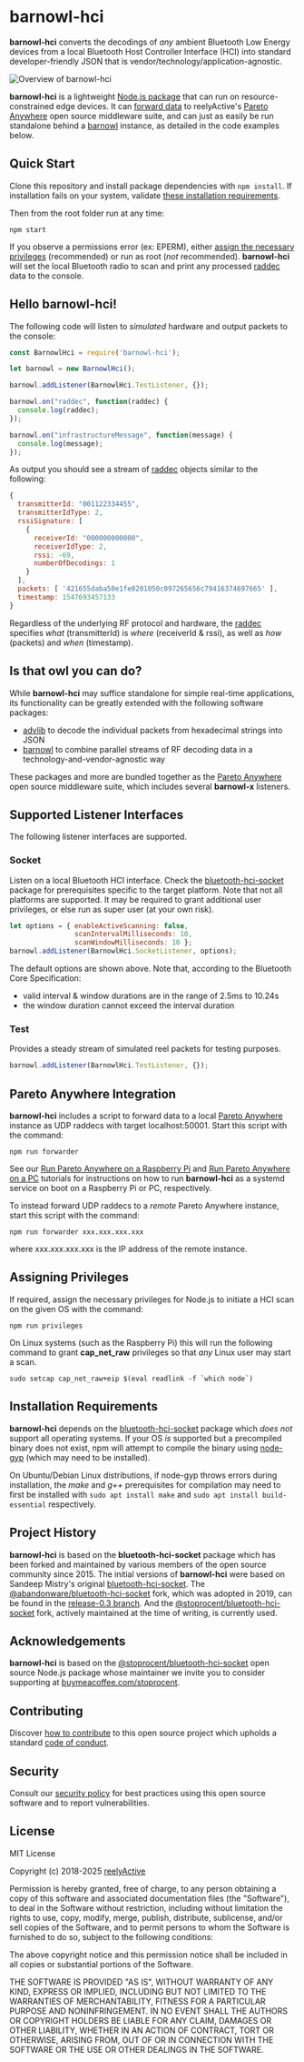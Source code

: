 barnowl-hci
===========

__barnowl-hci__ converts the decodings of _any_ ambient Bluetooth Low Energy devices from a local Bluetooth Host Controller Interface (HCI) into standard developer-friendly JSON that is vendor/technology/application-agnostic.

![Overview of barnowl-hci](https://reelyactive.github.io/barnowl-hci/images/overview.png)

__barnowl-hci__ is a lightweight [Node.js package](https://www.npmjs.com/package/barnowl-hci) that can run on resource-constrained edge devices.  It can [forward data](#pareto-anywhere-integration) to reelyActive's [Pareto Anywhere](https://www.reelyactive.com/pareto/anywhere/) open source middleware suite, and can just as easily be run standalone behind a [barnowl](https://github.com/reelyactive/barnowl) instance, as detailed in the code examples below.


Quick Start
-----------

Clone this repository and install package dependencies with `npm install`.  If installation fails on your system, validate [these installation requirements](#installation-requirements).

Then from the root folder run at any time:

    npm start

If you observe a permissions error (ex: EPERM), either [assign the necessary privileges](#assigning-privileges) (recommended) or run as root (_not_ recommended).  __barnowl-hci__ will set the local Bluetooth radio to scan and print any processed [raddec](https://github.com/reelyactive/raddec) data to the console.


Hello barnowl-hci!
------------------

The following code will listen to _simulated_ hardware and output packets to the console:

```javascript
const BarnowlHci = require('barnowl-hci');

let barnowl = new BarnowlHci();

barnowl.addListener(BarnowlHci.TestListener, {});

barnowl.on("raddec", function(raddec) {
  console.log(raddec);
});

barnowl.on("infrastructureMessage", function(message) {
  console.log(message);
});
```

As output you should see a stream of [raddec](https://github.com/reelyactive/raddec/) objects similar to the following:

```javascript
{
  transmitterId: "001122334455",
  transmitterIdType: 2,
  rssiSignature: [
    {
      receiverId: "000000000000",
      receiverIdType: 2,
      rssi: -69,
      numberOfDecodings: 1
    }
  ],
  packets: [ '421655daba50e1fe0201050c097265656c79416374697665' ],
  timestamp: 1547693457133
}
```

Regardless of the underlying RF protocol and hardware, the [raddec](https://github.com/reelyactive/raddec/) specifies _what_ (transmitterId) is _where_ (receiverId & rssi), as well as _how_ (packets) and _when_ (timestamp).


Is that owl you can do?
-----------------------

While __barnowl-hci__ may suffice standalone for simple real-time applications, its functionality can be greatly extended with the following software packages:
- [advlib](https://github.com/reelyactive/advlib) to decode the individual packets from hexadecimal strings into JSON
- [barnowl](https://github.com/reelyactive/barnowl) to combine parallel streams of RF decoding data in a technology-and-vendor-agnostic way

These packages and more are bundled together as the [Pareto Anywhere](https://www.reelyactive.com/pareto/anywhere) open source middleware suite, which includes several __barnowl-x__ listeners.


Supported Listener Interfaces
-----------------------------

The following listener interfaces are supported.

### Socket

Listen on a local Bluetooth HCI interface.  Check the [bluetooth-hci-socket](https://www.npmjs.com/package/@abandonware/bluetooth-hci-socket) package for prerequisites specific to the target platform.  Note that not all platforms are supported.  It may be required to grant additional user privileges, or else run as super user (at your own risk).

```javascript
let options = { enableActiveScanning: false,
                scanIntervalMilliseconds: 10,
                scanWindowMilliseconds: 10 };
barnowl.addListener(BarnowlHci.SocketListener, options);
```

The default options are shown above.  Note that, according to the Bluetooth Core Specification:
- valid interval & window durations are in the range of 2.5ms to 10.24s
- the window duration cannot exceed the interval duration

### Test

Provides a steady stream of simulated reel packets for testing purposes.

```javascript
barnowl.addListener(BarnowlHci.TestListener, {});
```


Pareto Anywhere Integration
---------------------------

__barnowl-hci__ includes a script to forward data to a local [Pareto Anywhere](https://www.reelyactive.com/pareto/anywhere/) instance as UDP raddecs with target localhost:50001.  Start this script with the command:

    npm run forwarder

See our [Run Pareto Anywhere on a Raspberry Pi](https://reelyactive.github.io/diy/pareto-anywhere-pi/#step02) and [Run Pareto Anywhere on a PC](https://reelyactive.github.io/diy/pareto-anywhere-pc/#step02) tutorials for instructions on how to run __barnowl-hci__ as a systemd service on boot on a Raspberry Pi or PC, respectively.

To instead forward UDP raddecs to a _remote_ Pareto Anywhere instance, start this script with the command:

    npm run forwarder xxx.xxx.xxx.xxx

where xxx.xxx.xxx.xxx is the IP address of the remote instance.


Assigning Privileges
--------------------

If required, assign the necessary privileges for Node.js to initiate a HCI scan on the given OS with the command:

    npm run privileges

On Linux systems (such as the Raspberry Pi) this will run the following command to grant __cap_net_raw__ privileges so that _any_ Linux user may start a scan.

    sudo setcap cap_net_raw+eip $(eval readlink -f `which node`)


Installation Requirements
-------------------------

__barnowl-hci__ depends on the [bluetooth-hci-socket](https://www.npmjs.com/package/@stoprocent/bluetooth-hci-socket) package which _does not_ support all operating systems.  If your OS _is_ supported but a precompiled binary does not exist, npm will attempt to compile the binary using [node-gyp](https://www.npmjs.com/package/node-gyp) (which may need to be installed).

On Ubuntu/Debian Linux distributions, if node-gyp throws errors during installation, the _make_ and _g++_ prerequisites for compilation may need to first be installed with `sudo apt install make` and `sudo apt install build-essential` respectively.


Project History
---------------

__barnowl-hci__ is based on the __bluetooth-hci-socket__ package which has been forked and maintained by various members of the open source community since 2015.  The initial versions of __barnowl-hci__ were based on Sandeep Mistry's original [bluetooth-hci-socket](https://www.npmjs.com/package/bluetooth-hci-socket).  The [@abandonware/bluetooth-hci-socket](https://www.npmjs.com/package/@abandonware/bluetooth-hci-socket) fork, which was adopted in 2019, can be found in the [release-0.3 branch](https://github.com/reelyactive/barnowl-hci/tree/release-0.3/).  And the [@stoprocent/bluetooth-hci-socket](https://www.npmjs.com/package/@stoprocent/bluetooth-hci-socket) fork, actively maintained at the time of writing, is currently used.


Acknowledgements
----------------

__barnowl-hci__ is based on the [@stoprocent/bluetooth-hci-socket](https://www.npmjs.com/package/@stoprocent/bluetooth-hci-socket) open source Node.js package whose maintainer we invite you to consider supporting at [buymeacoffee.com/stoprocent](https://www.buymeacoffee.com/stoprocent).


Contributing
------------

Discover [how to contribute](CONTRIBUTING.md) to this open source project which upholds a standard [code of conduct](CODE_OF_CONDUCT.md).


Security
--------

Consult our [security policy](SECURITY.md) for best practices using this open source software and to report vulnerabilities.


License
-------

MIT License

Copyright (c) 2018-2025 [reelyActive](https://www.reelyactive.com)

Permission is hereby granted, free of charge, to any person obtaining a copy of this software and associated documentation files (the "Software"), to deal in the Software without restriction, including without limitation the rights to use, copy, modify, merge, publish, distribute, sublicense, and/or sell copies of the Software, and to permit persons to whom the Software is furnished to do so, subject to the following conditions:

The above copyright notice and this permission notice shall be included in all copies or substantial portions of the Software.

THE SOFTWARE IS PROVIDED "AS IS", WITHOUT WARRANTY OF ANY KIND, EXPRESS OR 
IMPLIED, INCLUDING BUT NOT LIMITED TO THE WARRANTIES OF MERCHANTABILITY, 
FITNESS FOR A PARTICULAR PURPOSE AND NONINFRINGEMENT. IN NO EVENT SHALL THE 
AUTHORS OR COPYRIGHT HOLDERS BE LIABLE FOR ANY CLAIM, DAMAGES OR OTHER 
LIABILITY, WHETHER IN AN ACTION OF CONTRACT, TORT OR OTHERWISE, ARISING FROM, 
OUT OF OR IN CONNECTION WITH THE SOFTWARE OR THE USE OR OTHER DEALINGS IN 
THE SOFTWARE.
